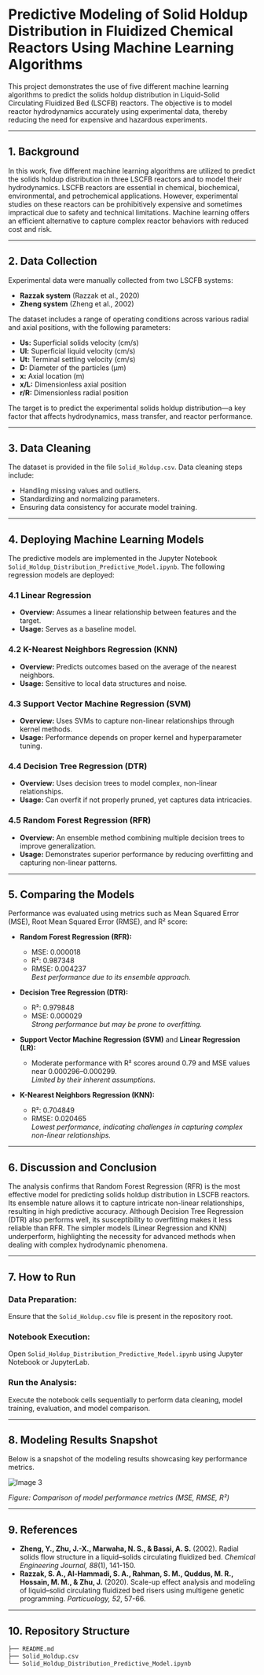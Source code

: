 # Predictive Modeling of Solid Holdup Distribution in Fluidized Chemical Reactors Using Machine Learning Algorithms

This project demonstrates the use of five different machine learning algorithms to predict the solids holdup distribution in Liquid-Solid Circulating Fluidized Bed (LSCFB) reactors. The objective is to model reactor hydrodynamics accurately using experimental data, thereby reducing the need for expensive and hazardous experiments.

---

## 1. Background
In this work, five different machine learning algorithms are utilized to predict the solids holdup distribution in three LSCFB reactors and to model their hydrodynamics. LSCFB reactors are essential in chemical, biochemical, environmental, and petrochemical applications. However, experimental studies on these reactors can be prohibitively expensive and sometimes impractical due to safety and technical limitations. Machine learning offers an efficient alternative to capture complex reactor behaviors with reduced cost and risk.

---

## 2. Data Collection
Experimental data were manually collected from two LSCFB systems:
- **Razzak system** (Razzak et al., 2020)
- **Zheng system** (Zheng et al., 2002)

The dataset includes a range of operating conditions across various radial and axial positions, with the following parameters:
- **Us:** Superficial solids velocity (cm/s)
- **Ul:** Superficial liquid velocity (cm/s)
- **Ut:** Terminal settling velocity (cm/s)
- **D:** Diameter of the particles (µm)
- **x:** Axial location (m)
- **x/L:** Dimensionless axial position
- **r/R:** Dimensionless radial position

The target is to predict the experimental solids holdup distribution—a key factor that affects hydrodynamics, mass transfer, and reactor performance.

---

## 3. Data Cleaning
The dataset is provided in the file `Solid_Holdup.csv`. Data cleaning steps include:
- Handling missing values and outliers.
- Standardizing and normalizing parameters.
- Ensuring data consistency for accurate model training.

---

## 4. Deploying Machine Learning Models
The predictive models are implemented in the Jupyter Notebook `Solid_Holdup_Distribution_Predictive_Model.ipynb`. The following regression models are deployed:

### 4.1 Linear Regression
- **Overview:** Assumes a linear relationship between features and the target.
- **Usage:** Serves as a baseline model.

### 4.2 K-Nearest Neighbors Regression (KNN)
- **Overview:** Predicts outcomes based on the average of the nearest neighbors.
- **Usage:** Sensitive to local data structures and noise.

### 4.3 Support Vector Machine Regression (SVM)
- **Overview:** Uses SVMs to capture non-linear relationships through kernel methods.
- **Usage:** Performance depends on proper kernel and hyperparameter tuning.

### 4.4 Decision Tree Regression (DTR)
- **Overview:** Uses decision trees to model complex, non-linear relationships.
- **Usage:** Can overfit if not properly pruned, yet captures data intricacies.

### 4.5 Random Forest Regression (RFR)
- **Overview:** An ensemble method combining multiple decision trees to improve generalization.
- **Usage:** Demonstrates superior performance by reducing overfitting and capturing non-linear patterns.

---

## 5. Comparing the Models
Performance was evaluated using metrics such as Mean Squared Error (MSE), Root Mean Squared Error (RMSE), and R² score:

- **Random Forest Regression (RFR):**  
  - MSE: 0.000018  
  - R²: 0.987348  
  - RMSE: 0.004237  
  *Best performance due to its ensemble approach.*

- **Decision Tree Regression (DTR):**  
  - R²: 0.979848  
  - MSE: 0.000029  
  *Strong performance but may be prone to overfitting.*

- **Support Vector Machine Regression (SVM)** and **Linear Regression (LR):**  
  - Moderate performance with R² scores around 0.79 and MSE values near 0.000296–0.000299.  
  *Limited by their inherent assumptions.*

- **K-Nearest Neighbors Regression (KNN):**  
  - R²: 0.704849  
  - RMSE: 0.020465  
  *Lowest performance, indicating challenges in capturing complex non-linear relationships.*

---

## 6. Discussion and Conclusion
The analysis confirms that Random Forest Regression (RFR) is the most effective model for predicting solids holdup distribution in LSCFB reactors. Its ensemble nature allows it to capture intricate non-linear relationships, resulting in high predictive accuracy. Although Decision Tree Regression (DTR) also performs well, its susceptibility to overfitting makes it less reliable than RFR. The simpler models (Linear Regression and KNN) underperform, highlighting the necessity for advanced methods when dealing with complex hydrodynamic phenomena.

---

## 7. How to Run

### Data Preparation:
Ensure that the `Solid_Holdup.csv` file is present in the repository root.

### Notebook Execution:
Open `Solid_Holdup_Distribution_Predictive_Model.ipynb` using Jupyter Notebook or JupyterLab.

### Run the Analysis:
Execute the notebook cells sequentially to perform data cleaning, model training, evaluation, and model comparison.

---

## 8. Modeling Results Snapshot
Below is a snapshot of the modeling results showcasing key performance metrics.

![Image 3](https://github.com/user-attachments/assets/dd04ab8b-61c2-4a56-936f-fabb38f57058)


*Figure: Comparison of model performance metrics (MSE, RMSE, R²)*

---

## 9. References
- **Zheng, Y., Zhu, J.-X., Marwaha, N. S., & Bassi, A. S.** (2002). Radial solids flow structure in a liquid–solids circulating fluidized bed. *Chemical Engineering Journal, 88*(1), 141-150.
- **Razzak, S. A., Al-Hammadi, S. A., Rahman, S. M., Quddus, M. R., Hossain, M. M., & Zhu, J.** (2020). Scale-up effect analysis and modeling of liquid–solid circulating fluidized bed risers using multigene genetic programming. *Particuology, 52*, 57-66.

---

## 10. Repository Structure
```bash
├── README.md
├── Solid_Holdup.csv
└── Solid_Holdup_Distribution_Predictive_Model.ipynb
